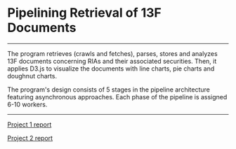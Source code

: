 # Pipelining Retrieval of 13F Documents

---
The program retrieves (crawls and fetches), parses, stores and analyzes 13F documents concerning RIAs and their associated securities. Then, it applies D3.js to visualize the documents with line charts, pie charts and doughnut charts.

The program's design consists of 5 stages in the pipeline architecture featuring asynchronous approaches. Each phase of the pipeline is assigned 6-10 workers.

---
[Project 1 report](https://github.com/marxshen/Pipelining-Retrieval-of-13F-Documents/blob/main/P1/report.txt)

[Project 2 report](https://github.com/marxshen/Pipelining-Retrieval-of-13F-Documents/blob/main/P2/report.txt)
